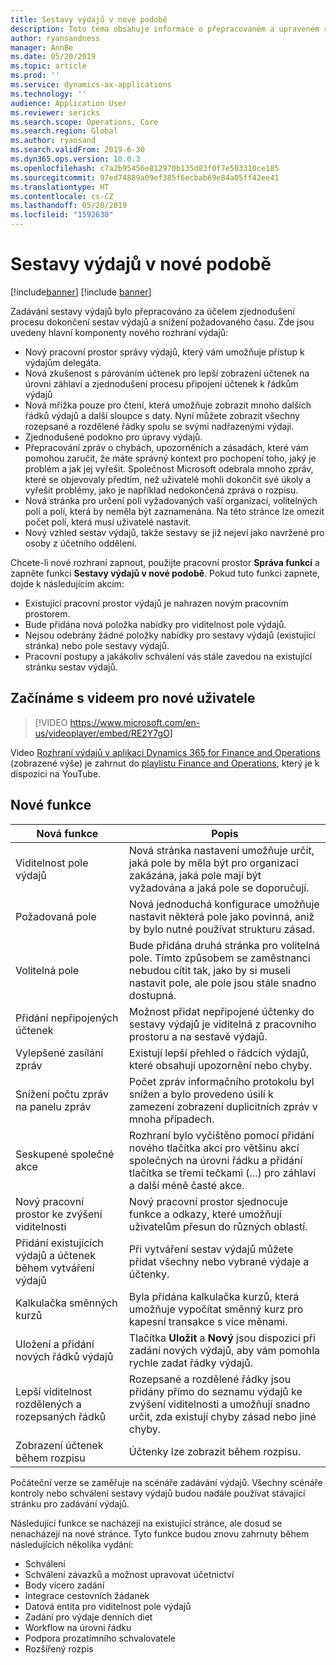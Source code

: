 ```yaml
---
title: Sestavy výdajů v nové podobě
description: Toto téma obsahuje informace o přepracovaném a upraveném rozhraní pro zadávání sestavy výdajů v Microsoft Dynamics 365 for Finance and Operations. Nové rozhraní zjednodušuje proces dokončování sestav výdajů a snižuje požadovaný čas.
author: ryansandness
manager: AnnBe
ms.date: 05/20/2019
ms.topic: article
ms.prod: ''
ms.service: dynamics-ax-applications
ms.technology: ''
audience: Application User
ms.reviewer: sericks
ms.search.scope: Operations, Core
ms.search.region: Global
ms.author: ryansand
ms.search.validFrom: 2019-6-30
ms.dyn365.ops.version: 10.0.3
ms.openlocfilehash: c7a2b95456e812970b135d83f0f7e503310ce185
ms.sourcegitcommit: 97ed74889a09ef385f6ecbab69e84a05ff42ee41
ms.translationtype: HT
ms.contentlocale: cs-CZ
ms.lasthandoff: 05/20/2019
ms.locfileid: "1592630"
---
```

# <a name="expense-reports-reimagined"></a>Sestavy výdajů v nové podobě

[!include[banner](../includes/banner.md)]
[!include [banner](../includes/preview-banner.md)]

Zadávání sestavy výdajů bylo přepracováno za účelem zjednodušení procesu dokončení sestav výdajů a snížení požadovaného času. Zde jsou uvedeny hlavní komponenty nového rozhraní výdajů:

- Nový pracovní prostor správy výdajů, který vám umožňuje přístup k výdajům delegáta.
- Nová zkušenost s párováním účtenek pro lepší zobrazení účtenek na úrovni záhlaví a zjednodušení procesu připojení účtenek k řádkům výdajů
- Nová mřížka pouze pro čtení, která umožňuje zobrazit mnoho dalších řádků výdajů a další sloupce s daty. Nyní můžete zobrazit všechny rozepsané a rozdělené řádky spolu se svými nadřazenými výdaji.
- Zjednodušené podokno pro úpravy výdajů.
- Přepracování zpráv o chybách, upozorněních a zásadách, které vám pomohou zaručit, že máte správný kontext pro pochopení toho, jaký je problém a jak jej vyřešit. Společnost Microsoft odebrala mnoho zpráv, které se objevovaly předtím, než uživatelé mohli dokončit své úkoly a vyřešit problémy, jako je například nedokončená zpráva o rozpisu.
- Nová stránka pro určení polí vyžadovaných vaší organizací, volitelných polí a polí, která by neměla být zaznamenána. Na této stránce lze omezit počet polí, která musí uživatelé nastavit.
- Nový vzhled sestav výdajů, takže sestavy se již nejeví jako navržené pro osoby z účetního oddělení.

Chcete-li nové rozhraní zapnout, použijte pracovní prostor **Správa funkcí** a zapněte funkci **Sestavy výdajů v nové podobě**. Pokud tuto funkci zapnete, dojde k následujícím akcím:

- Existující pracovní prostor výdajů je nahrazen novým pracovním prostorem.
- Bude přidána nová položka nabídky pro viditelnost pole výdajů.
- Nejsou odebrány žádné položky nabídky pro sestavy výdajů (existující stránka) nebo pole sestavy výdajů.
- Pracovní postupy a jakákoliv schválení vás stále zavedou na existující stránku sestav výdajů.

## <a name="getting-started-video-for-new-users"></a>Začínáme s videem pro nové uživatele

> [!VIDEO https://www.microsoft.com/en-us/videoplayer/embed/RE2Y7gO]

Video [Rozhraní výdajů v aplikaci Dynamics 365 for Finance and Operations](https://youtu.be/Ocy-MsTvEE0) (zobrazené výše) je zahrnut do [playlistu Finance and Operations](https://www.youtube.com/playlist?list=PLcakwueIHoT_SYfIaPGoOhloFoCXiUSyW), který je k dispozici na YouTube.

## <a name="new-features"></a>Nové funkce

| Nová funkce | Popis |
|---|----|
| Viditelnost pole výdajů | Nová stránka nastavení umožňuje určit, jaká pole by měla být pro organizaci zakázána, jaká pole mají být vyžadována a jaká pole se doporučují. |
| Požadovaná pole | Nová jednoduchá konfigurace umožňuje nastavit některá pole jako povinná, aniž by bylo nutné používat strukturu zásad. |
| Volitelná pole | Bude přidána druhá stránka pro volitelná pole. Tímto způsobem se zaměstnanci nebudou cítit tak, jako by si museli nastavit pole, ale pole jsou stále snadno dostupná. |
| Přidání nepřipojených účtenek | Možnost přidat nepřipojené účtenky do sestavy výdajů je viditelná z pracovního prostoru a na sestavě výdajů. |
| Vylepšené zasílání zpráv | Existují lepší přehled o řádcích výdajů, které obsahují upozornění nebo chyby. |
| Snížení počtu zpráv na panelu zpráv| Počet zpráv informačního protokolu byl snížen a bylo provedeno úsilí k zamezení zobrazení duplicitních zpráv v mnoha případech. |
| Seskupené společné akce | Rozhraní bylo vyčištěno pomocí přidání nového tlačítka akcí pro většinu akcí společných na úrovni řádku a přidání tlačítka se třemi tečkami (...) pro záhlaví a další méně časté akce. |
| Nový pracovní prostor ke zvýšení viditelnosti | Nový pracovní prostor sjednocuje funkce a odkazy, které umožňují uživatelům přesun do různých oblastí. |
| Přidání existujících výdajů a účtenek během vytváření výdajů | Při vytváření sestav výdajů můžete přidat všechny nebo vybrané výdaje a účtenky. |
| Kalkulačka směnných kurzů | Byla přidána kalkulačka kurzů, která umožňuje vypočítat směnný kurz pro kapesní transakce s více měnami. |
| Uložení a přidání nových řádků výdajů | Tlačítka **Uložit** a **Nový** jsou dispozici při zadání nových výdajů, aby vám pomohla rychle zadat řádky výdajů. |
| Lepší viditelnost rozdělených a rozepsaných řádků | Rozepsané a rozdělené řádky jsou přidány přímo do seznamu výdajů ke zvýšení viditelnosti a umožňují snadno určit, zda existují chyby zásad nebo jiné chyby. |
| Zobrazení účtenek během rozpisu | Účtenky lze zobrazit během rozpisu. |

Počáteční verze se zaměřuje na scénáře zadávání výdajů. Všechny scénáře kontroly nebo schválení sestavy výdajů budou nadále používat stávající stránku pro zadávání výdajů.

Následující funkce se nacházejí na existující stránce, ale dosud se nenacházejí na nové stránce. Tyto funkce budou znovu zahrnuty během následujících několika vydání:

- Schválení
- Schválení závazků a možnost upravovat účetnictví
- Body vícero zadání
- Integrace cestovních žádanek
- Datová entita pro viditelnost pole výdajů
- Zadání pro výdaje denních diet
- Workflow na úrovni řádku
- Podpora prozatímního schvalovatele
- Rozšířený rozpis
